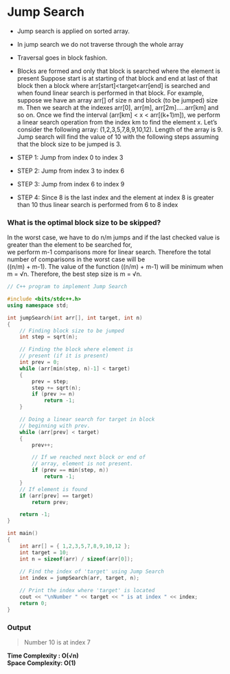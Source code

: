 # Jump Search
- Jump search is applied on sorted array.
- In jump search we do not traverse through the whole array
- Traversal goes in block fashion.
- Blocks are formed and only that block is searched where the element is present
 Suppose start is at starting of that block and end at last of that block then 
  a block where arr[start]<target<arr[end] is searched and when found linear search is performed in that block.
  For example, suppose we have an array arr[] of size n and block (to be jumped) size m. Then we search at the indexes arr[0], arr[m], arr[2m]…..arr[km] and so on.
   Once we find the interval (arr[km] < x < arr[(k+1)m]), we perform a linear search operation from the index km to find the element x.
Let’s consider the following array: (1,2,3,5,7,8,9,10,12). Length of the array is 9. Jump search will find the value of 10 with the following steps assuming that the block size to be jumped is 3. 

- STEP 1: Jump from index 0 to index 3
- STEP 2: Jump from index 3 to index 6
- STEP 3: Jump from index 6 to index 9
- STEP 4: Since 8 is the last index and the element at index 8 is greater than 10 thus linear search is performed from 6 to 8 index
### What is the optimal block size to be skipped?   
In the worst case, we have to do n/m jumps and if the last checked value is greater than the element to be searched for,  
 we perform m-1 comparisons more for linear search. Therefore the total number of comparisons in the worst case will be  
  ((n/m) + m-1). The value of the function ((n/m) + m-1) will be minimum when m = √n. Therefore, the best step size is m = √n. 
  

```c++
// C++ program to implement Jump Search

#include <bits/stdc++.h>
using namespace std;

int jumpSearch(int arr[], int target, int n)
{
	// Finding block size to be jumped
	int step = sqrt(n);

	// Finding the block where element is
	// present (if it is present)
	int prev = 0;
	while (arr[min(step, n)-1] < target)
	{
		prev = step;
		step += sqrt(n);
		if (prev >= n)
			return -1;
	}

	// Doing a linear search for target in block
	// beginning with prev.
	while (arr[prev] < target)
	{
		prev++;

		// If we reached next block or end of
		// array, element is not present.
		if (prev == min(step, n))
			return -1;
	}
	// If element is found
	if (arr[prev] == target)
		return prev;

	return -1;
}

int main()
{
	int arr[] = { 1,2,3,5,7,8,9,10,12 };
	int target = 10;
	int n = sizeof(arr) / sizeof(arr[0]);
	
	// Find the index of 'target' using Jump Search
	int index = jumpSearch(arr, target, n);

	// Print the index where 'target' is located
	cout << "\nNumber " << target << " is at index " << index;
	return 0;
}

```
### Output
> Number 10 is at index 7  
   
**Time Complexity : O(√n)**  
**Space Complexity: O(1)**
